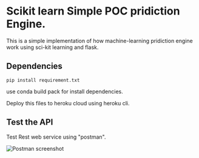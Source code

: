 # Scikit learn Simple POC pridiction Engine.

This is a simple implementation of how machine-learning pridiction engine work using sci-kit learning and flask.

## Dependencies

```
pip install requirement.txt
```

use conda build pack for install dependencies.

Deploy this files to heroku cloud using heroku cli.

## Test the API

Test Rest web service using "postman".

![Postman screenshot](../master/images-readme/api-sample.jpg?raw=true "Title")




